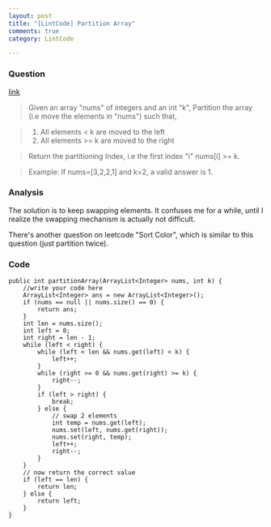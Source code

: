 ```yaml
---
layout: post
title: "[LintCode] Partition Array"
comments: true
category: LintCode

---
```


### Question 

[link](http://www.lintcode.com/en/problem/partition-array/)

> Given an array "nums" of integers and an int "k", Partition the array (i.e move the elements in "nums") such that,

> 1. All elements < k are moved to the left
> 2. All elements >= k are moved to the right

> Return the partitioning Index, i.e the first index "i" nums[i] >= k.

> Example: If nums=[3,2,2,1] and k=2, a valid answer is 1.

### Analysis 

The solution is to keep swapping elements. It confuses me for a while, until I realize the swapping mechanism is actually not difficult. 

There's another question on leetcode "Sort Color", which is similar to this question (just partition twice). 

### Code

    public int partitionArray(ArrayList<Integer> nums, int k) {
	    //write your code here
		ArrayList<Integer> ans = new ArrayList<Integer>();
		if (nums == null || nums.size() == 0) {
			return ans;
		}
		int len = nums.size();
		int left = 0;
		int right = len - 1;
		while (left < right) {
			while (left < len && nums.get(left) < k) {
				left++;
			}
			while (right >= 0 && nums.get(right) >= k) {
				right--;
			}
			if (left > right) {
				break;
			} else {
				// swap 2 elements
				int temp = nums.get(left);
				nums.set(left, nums.get(right));
				nums.set(right, temp);
				left++;
				right--;
			}
		}
		// now return the correct value
		if (left == len) {
			return len;
		} else {
			return left;
		}
    }
